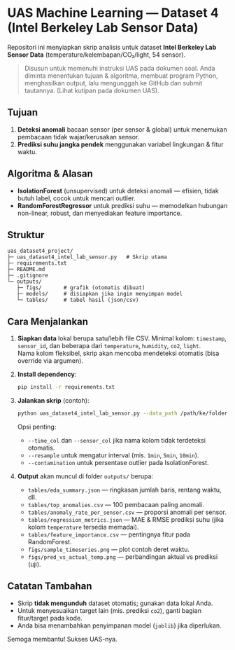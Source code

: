 # UAS Machine Learning — Dataset 4 (Intel Berkeley Lab Sensor Data)

Repositori ini menyiapkan skrip analisis untuk dataset **Intel Berkeley Lab Sensor Data** (temperature/kelembapan/CO₂/light, 54 sensor).

> Disusun untuk memenuhi instruksi UAS pada dokumen soal. Anda diminta menentukan tujuan & algoritma, membuat program Python, menghasilkan output, lalu mengunggah ke GitHub dan submit tautannya. (Lihat kutipan pada dokumen UAS).

## Tujuan
1. **Deteksi anomali** bacaan sensor (per sensor & global) untuk menemukan pembacaan tidak wajar/kerusakan sensor.
2. **Prediksi suhu jangka pendek** menggunakan variabel lingkungan & fitur waktu.

## Algoritma & Alasan
- **IsolationForest** (unsupervised) untuk deteksi anomali — efisien, tidak butuh label, cocok untuk mencari outlier.
- **RandomForestRegressor** untuk prediksi suhu — memodelkan hubungan non-linear, robust, dan menyediakan feature importance.

## Struktur
```
uas_dataset4_project/
├─ uas_dataset4_intel_lab_sensor.py   # Skrip utama
├─ requirements.txt
├─ README.md
├─ .gitignore
└─ outputs/
   ├─ figs/       # grafik (otomatis dibuat)
   ├─ models/     # disiapkan jika ingin menyimpan model
   └─ tables/     # tabel hasil (json/csv)
```

## Cara Menjalankan
1. **Siapkan data** lokal berupa satu/lebih file CSV. Minimal kolom: `timestamp`, `sensor_id`, dan beberapa dari `temperature`, `humidity`, `co2`, `light`.  
   Nama kolom fleksibel, skrip akan mencoba mendeteksi otomatis (bisa override via argumen).
2. **Install dependency**:
   ```bash
   pip install -r requirements.txt
   ```
3. **Jalankan skrip** (contoh):
   ```bash
   python uas_dataset4_intel_lab_sensor.py --data_path /path/ke/folder_csv --resample 5min --contamination 0.01 --test_size_days 7
   ```
   Opsi penting:
   - `--time_col` dan `--sensor_col` jika nama kolom tidak terdeteksi otomatis.
   - `--resample` untuk mengatur interval (mis. `1min`, `5min`, `10min`).
   - `--contamination` untuk persentase outlier pada IsolationForest.

4. **Output** akan muncul di folder `outputs/` berupa:
   - `tables/eda_summary.json` — ringkasan jumlah baris, rentang waktu, dll.
   - `tables/top_anomalies.csv` — 100 pembacaan paling anomali.
   - `tables/anomaly_rate_per_sensor.csv` — proporsi anomali per sensor.
   - `tables/regression_metrics.json` — MAE & RMSE prediksi suhu (jika kolom `temperature` tersedia memadai).
   - `tables/feature_importance.csv` — pentingnya fitur pada RandomForest.
   - `figs/sample_timeseries.png` — plot contoh deret waktu.
   - `figs/pred_vs_actual_temp.png` — perbandingan aktual vs prediksi (uji).

## Catatan Tambahan
- Skrip **tidak mengunduh** dataset otomatis; gunakan data lokal Anda.
- Untuk menyesuaikan target lain (mis. prediksi `co2`), ganti bagian fitur/target pada kode.
- Anda bisa menambahkan penyimpanan model (`joblib`) jika diperlukan.

Semoga membantu! Sukses UAS-nya.

